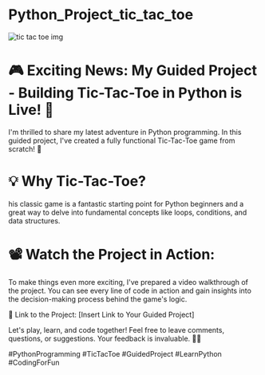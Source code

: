 # Python_Project_tic_tac_toe

![tic tac toe img](https://github.com/Inderpanda/Python_Project_tic_tac_toe/assets/138003751/d3e4b0a0-a26f-49b2-8d74-e7df18da4c06)

# 🎮 Exciting News: My Guided Project - Building Tic-Tac-Toe in Python is Live! 🐍

I'm thrilled to share my latest adventure in Python programming. In this guided project, I've created a fully functional Tic-Tac-Toe game from scratch! 🚀

# 💡 Why Tic-Tac-Toe? 
his classic game is a fantastic starting point for Python beginners and a great way to delve into fundamental concepts like loops, conditions, and data structures.

# 📽️ Watch the Project in Action: 
To make things even more exciting, I've prepared a video walkthrough of the project. You can see every line of code in action and gain insights into the decision-making process behind the game's logic.


🔗 Link to the Project: [Insert Link to Your Guided Project]

Let's play, learn, and code together! Feel free to leave comments, questions, or suggestions. Your feedback is invaluable. 🧩🐍

#PythonProgramming #TicTacToe #GuidedProject #LearnPython #CodingForFun
